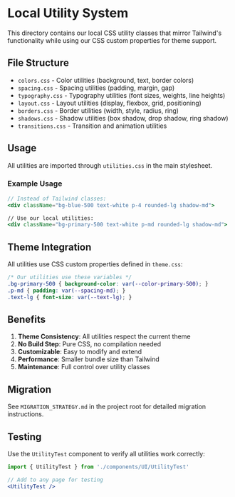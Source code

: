 # Local Utility System

This directory contains our local CSS utility classes that mirror Tailwind's functionality while using our CSS custom properties for theme support.

## File Structure

- `colors.css` - Color utilities (background, text, border colors)
- `spacing.css` - Spacing utilities (padding, margin, gap)
- `typography.css` - Typography utilities (font sizes, weights, line heights)
- `layout.css` - Layout utilities (display, flexbox, grid, positioning)
- `borders.css` - Border utilities (width, style, radius, ring)
- `shadows.css` - Shadow utilities (box shadow, drop shadow, ring shadow)
- `transitions.css` - Transition and animation utilities

## Usage

All utilities are imported through `utilities.css` in the main stylesheet.

### Example Usage

```jsx
// Instead of Tailwind classes:
<div className="bg-blue-500 text-white p-4 rounded-lg shadow-md">

// Use our local utilities:
<div className="bg-primary-500 text-white p-md rounded-lg shadow-md">
```

## Theme Integration

All utilities use CSS custom properties defined in `theme.css`:

```css
/* Our utilities use these variables */
.bg-primary-500 { background-color: var(--color-primary-500); }
.p-md { padding: var(--spacing-md); }
.text-lg { font-size: var(--text-lg); }
```

## Benefits

1. **Theme Consistency**: All utilities respect the current theme
2. **No Build Step**: Pure CSS, no compilation needed
3. **Customizable**: Easy to modify and extend
4. **Performance**: Smaller bundle size than Tailwind
5. **Maintenance**: Full control over utility classes

## Migration

See `MIGRATION_STRATEGY.md` in the project root for detailed migration instructions.

## Testing

Use the `UtilityTest` component to verify all utilities work correctly:

```jsx
import { UtilityTest } from './components/UI/UtilityTest'

// Add to any page for testing
<UtilityTest />
```
